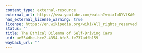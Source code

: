 ```yaml
---
content_type: external-resource
external_url: https://www.youtube.com/watch?v=ixIoDYVfKA0
has_external_license_warning: true
license: https://en.wikipedia.org/wiki/All_rights_reserved
status: ''
title: The Ethical Dilemma of Self-Driving Cars
uid: ae554dbe-bce2-4354-bfe3-fe737adfb159
wayback_url: ''
---
```


